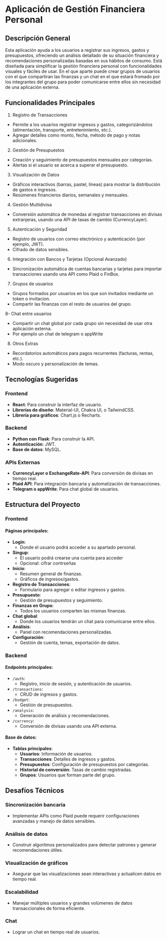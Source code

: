 # Aplicación de Gestión Financiera Personal

## Descripción General
Esta aplicación ayuda a los usuarios a registrar sus ingresos, gastos y presupuestos, ofreciendo un análisis detallado de su situación financiera y recomendaciones personalizadas basadas en sus hábitos de consumo. Está diseñada para simplificar la gestión financiera personal con funcionalidades visuales y fáciles de usar.
En el que aparte puede crear grupos de usuarios con el que compartiran las finanzas y un chat en el que estará fromado por los integrantes del grupo para poder comunicarse entre ellos sin necesidad de una aplicación externa. 

## Funcionalidades Principales

1. Registro de Transacciones
- Permite a los usuarios registrar ingresos y gastos, categorizándolos (alimentación, transporte, entretenimiento, etc.).
- Agregar detalles como monto, fecha, método de pago y notas adicionales.

2. Gestión de Presupuestos
- Creación y seguimiento de presupuestos mensuales por categorías.
- Alertas si el usuario se acerca a superar el presupuesto.

3. Visualización de Datos
- Gráficos interactivos (barras, pastel, líneas) para mostrar la distribución de gastos e ingresos.
- Resúmenes financieros diarios, semanales y mensuales.

4. Gestión Multidivisa
- Conversión automática de monedas al registrar transacciones en divisas extranjeras, usando una API de tasas de cambio (CurrencyLayer).

5. Autenticación y Seguridad
- Registro de usuarios con correo electrónico y autenticación (por ejemplo, JWT).
- Cifrado de datos sensibles.

6. Integración con Bancos y Tarjetas (Opcional Avanzado)
- Sincronización automática de cuentas bancarias y tarjetas para importar transacciones usando una API como Plaid o FinBox.

7. Grupos de usuarios
- Grupos formados por usuarios en los que son invitados mediante un token o invitacion.
- Compartir las finanzas con el resto de usuarios del grupo.

8- Chat entre usuarios
- Compartir un chat global por cada grupo sin necesidad de usar otra aplicación externa.
- Por ejemplo un chat de telegram o appWrite

8. Otros Extras
- Recordatorios automáticos para pagos recurrentes (facturas, rentas, etc.).
- Modo oscuro y personalización de temas.

## Tecnologías Sugeridas

### Frontend
- **React**: Para construir la interfaz de usuario.
- **Librerías de diseño**: Material-UI, Chakra UI, o TailwindCSS.
- **Librería para gráficos**: Chart.js o Recharts.

### Backend
- **Python con Flask**: Para construir la API.
- **Autenticación**: JWT.
- **Base de datos**: MySQL.

### APIs Externas
- **CurrencyLayer o ExchangeRate-API**: Para conversión de divisas en tiempo real.
- **Plaid API**: Para integración bancaria y automatización de transacciones.
- **Telegram o appWrite**: Para chat global de usuarios.

## Estructura del Proyecto

### Frontend
#### Páginas principales:
- **Login**:
  - Donde el usuario podrá acceder a su apartado personal.
- **Singup**:
  - El usuario podrá crearse una cuenta para acceder
  - Opcional: cifrar contrseñas
- **Inicio**:
  - Resumen general de finanzas.
  - Gráficos de ingresos/gastos.
- **Registro de Transacciones**:
  - Formulario para agregar o editar ingresos y gastos.
- **Presupuesto**:
  - Gestión de presupuestos y seguimiento.
- **Finanzas en Grupo**:
  - Todos los usuarios comparten las mismas finanzas.
- **Chat global**:
  - Donde los usuarios tendrán un chat para comunicarse entre ellos.
- **Análisis**:
  - Panel con recomendaciones personalizadas.
- **Configuración**:
  - Gestión de cuenta, temas, exportación de datos.

### Backend
#### Endpoints principales:
- `/auth`:
  - Registro, inicio de sesión, y autenticación de usuarios.
- `/transactions`:
  - CRUD de ingresos y gastos.
- `/budget`:
  - Gestión de presupuestos.
- `/analysis`:
  - Generación de análisis y recomendaciones.
- `/currency`:
  - Conversión de divisas usando una API externa.

#### Base de datos:
- **Tablas principales**:
  - **Usuarios**: Información de usuarios.
  - **Transacciones**: Detalles de ingresos y gastos.
  - **Presupuestos**: Configuración de presupuestos por categorías.
  - **Historial de conversión**: Tasas de cambio registradas.
  - **Grupos**: Usuarios que forman parte del grupo.

## Desafíos Técnicos

### Sincronización bancaria
- Implementar APIs como Plaid puede requerir configuraciones avanzadas y manejo de datos sensibles.

### Análisis de datos
- Construir algoritmos personalizados para detectar patrones y generar recomendaciones útiles.

### Visualización de gráficos
- Asegurar que las visualizaciones sean interactivas y actualicen datos en tiempo real.

### Escalabilidad
- Manejar múltiples usuarios y grandes volúmenes de datos transaccionales de forma eficiente.

### Chat
- Lograr un chat en tiempo real de usuarios.
